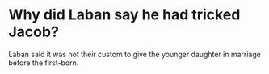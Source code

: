 # Why did Laban say he had tricked Jacob?

Laban said it was not their custom to give the younger daughter in marriage before the first-born.
